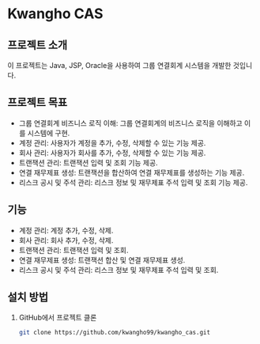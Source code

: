 # Kwangho CAS

## 프로젝트 소개
이 프로젝트는 Java, JSP, Oracle을 사용하여 그룹 연결회계 시스템을 개발한 것입니다.

## 프로젝트 목표
- 그룹 연결회계 비즈니스 로직 이해: 그룹 연결회계의 비즈니스 로직을 이해하고 이를 시스템에 구현.
- 계정 관리: 사용자가 계정을 추가, 수정, 삭제할 수 있는 기능 제공.
- 회사 관리: 사용자가 회사를 추가, 수정, 삭제할 수 있는 기능 제공.
- 트랜잭션 관리: 트랜잭션 입력 및 조회 기능 제공.
- 연결 재무제표 생성: 트랜잭션을 합산하여 연결 재무제표를 생성하는 기능 제공.
- 리스크 공시 및 주석 관리: 리스크 정보 및 재무제표 주석 입력 및 조회 기능 제공.

## 기능
- 계정 관리: 계정 추가, 수정, 삭제.
- 회사 관리: 회사 추가, 수정, 삭제.
- 트랜잭션 관리: 트랜잭션 입력 및 조회.
- 연결 재무제표 생성: 트랜잭션 합산 및 연결 재무제표 생성.
- 리스크 공시 및 주석 관리: 리스크 정보 및 재무제표 주석 입력 및 조회.

## 설치 방법
1. GitHub에서 프로젝트 클론
   ```sh
   git clone https://github.com/kwangho99/kwangho_cas.git